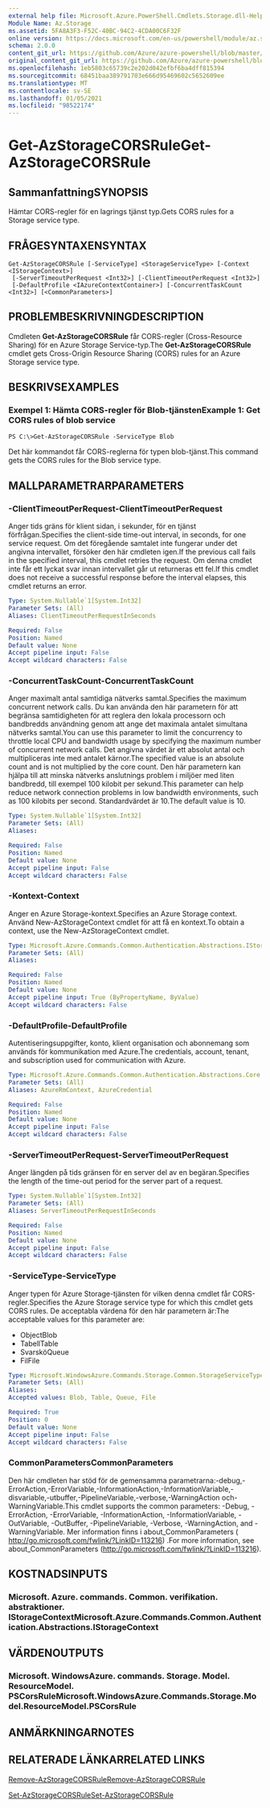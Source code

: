 ```yaml
---
external help file: Microsoft.Azure.PowerShell.Cmdlets.Storage.dll-Help.xml
Module Name: Az.Storage
ms.assetid: 5FA8A3F3-F52C-40BC-94C2-4CDA00C6F32F
online version: https://docs.microsoft.com/en-us/powershell/module/az.storage/get-azstoragecorsrule
schema: 2.0.0
content_git_url: https://github.com/Azure/azure-powershell/blob/master/src/Storage/Storage.Management/help/Get-AzStorageCORSRule.md
original_content_git_url: https://github.com/Azure/azure-powershell/blob/master/src/Storage/Storage.Management/help/Get-AzStorageCORSRule.md
ms.openlocfilehash: 1eb5803c65739c2e202d042efbf6ba4dff815394
ms.sourcegitcommit: 68451baa389791703e666d95469602c5652609ee
ms.translationtype: MT
ms.contentlocale: sv-SE
ms.lasthandoff: 01/05/2021
ms.locfileid: "98522174"
---
```

# <span data-ttu-id="5c1cc-101">Get-AzStorageCORSRule</span><span class="sxs-lookup"><span data-stu-id="5c1cc-101">Get-AzStorageCORSRule</span></span>

## <span data-ttu-id="5c1cc-102">Sammanfattning</span><span class="sxs-lookup"><span data-stu-id="5c1cc-102">SYNOPSIS</span></span>
<span data-ttu-id="5c1cc-103">Hämtar CORS-regler för en lagrings tjänst typ.</span><span class="sxs-lookup"><span data-stu-id="5c1cc-103">Gets CORS rules for a Storage service type.</span></span>

## <span data-ttu-id="5c1cc-104">FRÅGESYNTAXEN</span><span class="sxs-lookup"><span data-stu-id="5c1cc-104">SYNTAX</span></span>

```
Get-AzStorageCORSRule [-ServiceType] <StorageServiceType> [-Context <IStorageContext>]
 [-ServerTimeoutPerRequest <Int32>] [-ClientTimeoutPerRequest <Int32>]
 [-DefaultProfile <IAzureContextContainer>] [-ConcurrentTaskCount <Int32>] [<CommonParameters>]
```

## <span data-ttu-id="5c1cc-105">PROBLEMBESKRIVNING</span><span class="sxs-lookup"><span data-stu-id="5c1cc-105">DESCRIPTION</span></span>
<span data-ttu-id="5c1cc-106">Cmdleten **Get-AzStorageCORSRule** får CORS-regler (Cross-Resource Sharing) för en Azure Storage Service-typ.</span><span class="sxs-lookup"><span data-stu-id="5c1cc-106">The **Get-AzStorageCORSRule** cmdlet gets Cross-Origin Resource Sharing (CORS) rules for an Azure Storage service type.</span></span>

## <span data-ttu-id="5c1cc-107">BESKRIVS</span><span class="sxs-lookup"><span data-stu-id="5c1cc-107">EXAMPLES</span></span>

### <span data-ttu-id="5c1cc-108">Exempel 1: Hämta CORS-regler för Blob-tjänsten</span><span class="sxs-lookup"><span data-stu-id="5c1cc-108">Example 1: Get CORS rules of blob service</span></span>
```
PS C:\>Get-AzStorageCORSRule -ServiceType Blob
```

<span data-ttu-id="5c1cc-109">Det här kommandot får CORS-reglerna för typen blob-tjänst.</span><span class="sxs-lookup"><span data-stu-id="5c1cc-109">This command gets the CORS rules for the Blob service type.</span></span>

## <span data-ttu-id="5c1cc-110">MALLPARAMETRAR</span><span class="sxs-lookup"><span data-stu-id="5c1cc-110">PARAMETERS</span></span>

### <span data-ttu-id="5c1cc-111">-ClientTimeoutPerRequest</span><span class="sxs-lookup"><span data-stu-id="5c1cc-111">-ClientTimeoutPerRequest</span></span>
<span data-ttu-id="5c1cc-112">Anger tids gräns för klient sidan, i sekunder, för en tjänst förfrågan.</span><span class="sxs-lookup"><span data-stu-id="5c1cc-112">Specifies the client-side time-out interval, in seconds, for one service request.</span></span>
<span data-ttu-id="5c1cc-113">Om det föregående samtalet inte fungerar under det angivna intervallet, försöker den här cmdleten igen.</span><span class="sxs-lookup"><span data-stu-id="5c1cc-113">If the previous call fails in the specified interval, this cmdlet retries the request.</span></span>
<span data-ttu-id="5c1cc-114">Om denna cmdlet inte får ett lyckat svar innan intervallet går ut returneras ett fel.</span><span class="sxs-lookup"><span data-stu-id="5c1cc-114">If this cmdlet does not receive a successful response before the interval elapses, this cmdlet returns an error.</span></span>

```yaml
Type: System.Nullable`1[System.Int32]
Parameter Sets: (All)
Aliases: ClientTimeoutPerRequestInSeconds

Required: False
Position: Named
Default value: None
Accept pipeline input: False
Accept wildcard characters: False
```

### <span data-ttu-id="5c1cc-115">-ConcurrentTaskCount</span><span class="sxs-lookup"><span data-stu-id="5c1cc-115">-ConcurrentTaskCount</span></span>
<span data-ttu-id="5c1cc-116">Anger maximalt antal samtidiga nätverks samtal.</span><span class="sxs-lookup"><span data-stu-id="5c1cc-116">Specifies the maximum concurrent network calls.</span></span>
<span data-ttu-id="5c1cc-117">Du kan använda den här parametern för att begränsa samtidigheten för att reglera den lokala processorn och bandbredds användning genom att ange det maximala antalet simultana nätverks samtal.</span><span class="sxs-lookup"><span data-stu-id="5c1cc-117">You can use this parameter to limit the concurrency to throttle local CPU and bandwidth usage by specifying the maximum number of concurrent network calls.</span></span>
<span data-ttu-id="5c1cc-118">Det angivna värdet är ett absolut antal och multipliceras inte med antalet kärnor.</span><span class="sxs-lookup"><span data-stu-id="5c1cc-118">The specified value is an absolute count and is not multiplied by the core count.</span></span>
<span data-ttu-id="5c1cc-119">Den här parametern kan hjälpa till att minska nätverks anslutnings problem i miljöer med liten bandbredd, till exempel 100 kilobit per sekund.</span><span class="sxs-lookup"><span data-stu-id="5c1cc-119">This parameter can help reduce network connection problems in low bandwidth environments, such as 100 kilobits per second.</span></span>
<span data-ttu-id="5c1cc-120">Standardvärdet är 10.</span><span class="sxs-lookup"><span data-stu-id="5c1cc-120">The default value is 10.</span></span>

```yaml
Type: System.Nullable`1[System.Int32]
Parameter Sets: (All)
Aliases:

Required: False
Position: Named
Default value: None
Accept pipeline input: False
Accept wildcard characters: False
```

### <span data-ttu-id="5c1cc-121">-Kontext</span><span class="sxs-lookup"><span data-stu-id="5c1cc-121">-Context</span></span>
<span data-ttu-id="5c1cc-122">Anger en Azure Storage-kontext.</span><span class="sxs-lookup"><span data-stu-id="5c1cc-122">Specifies an Azure Storage context.</span></span>
<span data-ttu-id="5c1cc-123">Använd New-AzStorageContext cmdlet för att få en kontext.</span><span class="sxs-lookup"><span data-stu-id="5c1cc-123">To obtain a context, use the New-AzStorageContext cmdlet.</span></span>

```yaml
Type: Microsoft.Azure.Commands.Common.Authentication.Abstractions.IStorageContext
Parameter Sets: (All)
Aliases:

Required: False
Position: Named
Default value: None
Accept pipeline input: True (ByPropertyName, ByValue)
Accept wildcard characters: False
```

### <span data-ttu-id="5c1cc-124">-DefaultProfile</span><span class="sxs-lookup"><span data-stu-id="5c1cc-124">-DefaultProfile</span></span>
<span data-ttu-id="5c1cc-125">Autentiseringsuppgifter, konto, klient organisation och abonnemang som används för kommunikation med Azure.</span><span class="sxs-lookup"><span data-stu-id="5c1cc-125">The credentials, account, tenant, and subscription used for communication with Azure.</span></span>

```yaml
Type: Microsoft.Azure.Commands.Common.Authentication.Abstractions.Core.IAzureContextContainer
Parameter Sets: (All)
Aliases: AzureRmContext, AzureCredential

Required: False
Position: Named
Default value: None
Accept pipeline input: False
Accept wildcard characters: False
```

### <span data-ttu-id="5c1cc-126">-ServerTimeoutPerRequest</span><span class="sxs-lookup"><span data-stu-id="5c1cc-126">-ServerTimeoutPerRequest</span></span>
<span data-ttu-id="5c1cc-127">Anger längden på tids gränsen för en server del av en begäran.</span><span class="sxs-lookup"><span data-stu-id="5c1cc-127">Specifies the length of the time-out period for the server part of a request.</span></span>

```yaml
Type: System.Nullable`1[System.Int32]
Parameter Sets: (All)
Aliases: ServerTimeoutPerRequestInSeconds

Required: False
Position: Named
Default value: None
Accept pipeline input: False
Accept wildcard characters: False
```

### <span data-ttu-id="5c1cc-128">-ServiceType</span><span class="sxs-lookup"><span data-stu-id="5c1cc-128">-ServiceType</span></span>
<span data-ttu-id="5c1cc-129">Anger typen för Azure Storage-tjänsten för vilken denna cmdlet får CORS-regler.</span><span class="sxs-lookup"><span data-stu-id="5c1cc-129">Specifies the Azure Storage service type for which this cmdlet gets CORS rules.</span></span>
<span data-ttu-id="5c1cc-130">De acceptabla värdena för den här parametern är:</span><span class="sxs-lookup"><span data-stu-id="5c1cc-130">The acceptable values for this parameter are:</span></span>
- <span data-ttu-id="5c1cc-131">Object</span><span class="sxs-lookup"><span data-stu-id="5c1cc-131">Blob</span></span> 
- <span data-ttu-id="5c1cc-132">Tabell</span><span class="sxs-lookup"><span data-stu-id="5c1cc-132">Table</span></span> 
- <span data-ttu-id="5c1cc-133">Svarskö</span><span class="sxs-lookup"><span data-stu-id="5c1cc-133">Queue</span></span> 
- <span data-ttu-id="5c1cc-134">Fil</span><span class="sxs-lookup"><span data-stu-id="5c1cc-134">File</span></span>

```yaml
Type: Microsoft.WindowsAzure.Commands.Storage.Common.StorageServiceType
Parameter Sets: (All)
Aliases:
Accepted values: Blob, Table, Queue, File

Required: True
Position: 0
Default value: None
Accept pipeline input: False
Accept wildcard characters: False
```

### <span data-ttu-id="5c1cc-135">CommonParameters</span><span class="sxs-lookup"><span data-stu-id="5c1cc-135">CommonParameters</span></span>
<span data-ttu-id="5c1cc-136">Den här cmdleten har stöd för de gemensamma parametrarna:-debug,-ErrorAction,-ErrorVariable,-InformationAction,-InformationVariable,-disvariable,-utbuffer,-PipelineVariable,-verbose,-WarningAction och-WarningVariable.</span><span class="sxs-lookup"><span data-stu-id="5c1cc-136">This cmdlet supports the common parameters: -Debug, -ErrorAction, -ErrorVariable, -InformationAction, -InformationVariable, -OutVariable, -OutBuffer, -PipelineVariable, -Verbose, -WarningAction, and -WarningVariable.</span></span> <span data-ttu-id="5c1cc-137">Mer information finns i about_CommonParameters ( http://go.microsoft.com/fwlink/?LinkID=113216) .</span><span class="sxs-lookup"><span data-stu-id="5c1cc-137">For more information, see about_CommonParameters (http://go.microsoft.com/fwlink/?LinkID=113216).</span></span>

## <span data-ttu-id="5c1cc-138">KOSTNADS</span><span class="sxs-lookup"><span data-stu-id="5c1cc-138">INPUTS</span></span>

### <span data-ttu-id="5c1cc-139">Microsoft. Azure. commands. Common. verifikation. abstraktioner. IStorageContext</span><span class="sxs-lookup"><span data-stu-id="5c1cc-139">Microsoft.Azure.Commands.Common.Authentication.Abstractions.IStorageContext</span></span>

## <span data-ttu-id="5c1cc-140">VÄRDEN</span><span class="sxs-lookup"><span data-stu-id="5c1cc-140">OUTPUTS</span></span>

### <span data-ttu-id="5c1cc-141">Microsoft. WindowsAzure. commands. Storage. Model. ResourceModel. PSCorsRule</span><span class="sxs-lookup"><span data-stu-id="5c1cc-141">Microsoft.WindowsAzure.Commands.Storage.Model.ResourceModel.PSCorsRule</span></span>

## <span data-ttu-id="5c1cc-142">ANMÄRKNINGAR</span><span class="sxs-lookup"><span data-stu-id="5c1cc-142">NOTES</span></span>

## <span data-ttu-id="5c1cc-143">RELATERADE LÄNKAR</span><span class="sxs-lookup"><span data-stu-id="5c1cc-143">RELATED LINKS</span></span>

[<span data-ttu-id="5c1cc-144">Remove-AzStorageCORSRule</span><span class="sxs-lookup"><span data-stu-id="5c1cc-144">Remove-AzStorageCORSRule</span></span>](./Remove-AzStorageCORSRule.md)

[<span data-ttu-id="5c1cc-145">Set-AzStorageCORSRule</span><span class="sxs-lookup"><span data-stu-id="5c1cc-145">Set-AzStorageCORSRule</span></span>](./Set-AzStorageCORSRule.md)


